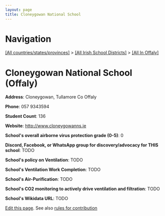 ```yaml
---
layout: page
title: Cloneygowan National School
---
```

# Navigation

[[All countries/states/provinces]](../../..) > [[All Irish School Districts]](../..) > [[All In Offaly]](..)

# Cloneygowan National School (Offaly)

**Address**: Cloneygowan, Tullamore Co Offaly

**Phone**: 057 9343594

**Student Count**: 136

**Website**: <http://www.cloneygowanns.ie>

**School's overall airborne virus protection grade (0-5)**: 0

**Discord, Facebook, or WhatsApp group for discovery/advocacy for THIS school**: TODO

**School's policy on Ventilation**: TODO

**School's Ventilation Work Completion**: TODO

**School's Air-Purification**: TODO

**School's CO2 monitoring to actively drive ventilation and filtration**: TODO

**School's Wikidata URL**: TODO


[Edit this page](https://github.com/ventilate-schools/Ireland/edit/main/./Offaly/Cloneygowan_National_School.md). See also [rules for contribution](../../../contribution-rules/)